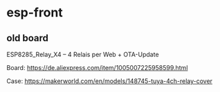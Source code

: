 # esp-front

## old board

ESP8285_Relay_X4 – 4 Relais per Web + OTA-Update

Board: https://de.aliexpress.com/item/1005007225958599.html

Case: https://makerworld.com/en/models/148745-tuya-4ch-relay-cover

